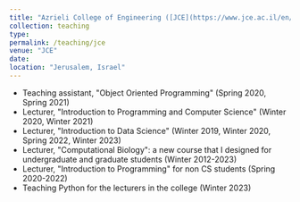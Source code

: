 ```yaml
---
title: "Azrieli College of Engineering ([JCE](https://www.jce.ac.il/en/))"
collection: teaching
type: 
permalink: /teaching/jce
venue: "JCE"
date: 
location: "Jerusalem, Israel"
---
```


  * Teaching assistant, "Object Oriented Programming" (Spring 2020, Spring 2021)
  * Lecturer, "Introduction to Programming and Computer Science" (Winter 2020, Winter 2021)
  * Lecturer, "Introduction to Data Science" (Winter 2019, Winter 2020, Spring 2022, Winter 2023)
  * Lecturer, "Computational Biology": a new course that I designed for undergraduate and graduate students (Winter 2012-2023)
  * Lecturer, "Introduction to Programming" for non CS students (Spring 2020-2022)
  * Teaching Python for the lecturers in the college (Winter 2023)
